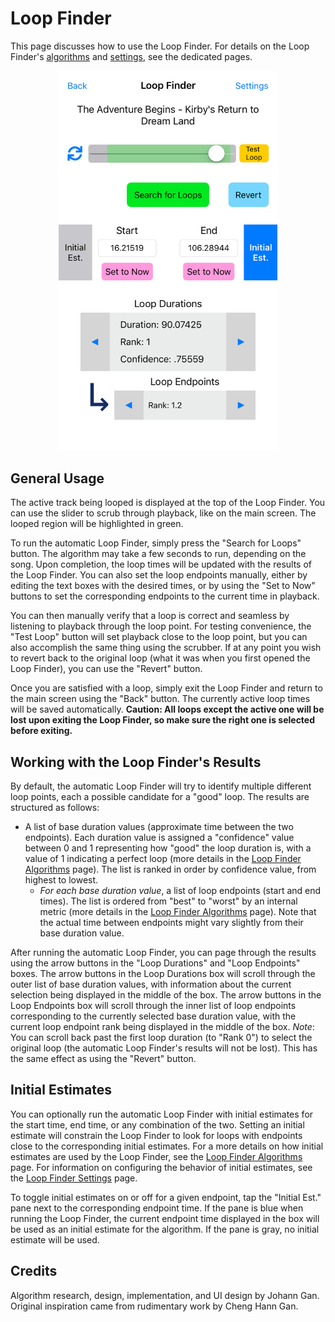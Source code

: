 # Loop Finder

This page discusses how to use the Loop Finder. For details on the Loop Finder's [algorithms](loopfinder_algorithms.md) and [settings](loopfinder_settings.md), see the dedicated pages.

<p align="center">
    <img width="350" src="../../media/loop-finder.png" title="The Loop Finder UI." alt="Loop Finder UI">
</p>

## General Usage

The active track being looped is displayed at the top of the Loop Finder. You can use the slider to scrub through playback, like on the main screen. The looped region will be highlighted in green.

To run the automatic Loop Finder, simply press the "Search for Loops" button. The algorithm may take a few seconds to run, depending on the song. Upon completion, the loop times will be updated with the results of the Loop Finder. You can also set the loop endpoints manually, either by editing the text boxes with the desired times, or by using the "Set to Now" buttons to set the corresponding endpoints to the current time in playback.

You can then manually verify that a loop is correct and seamless by listening to playback through the loop point. For testing convenience, the "Test Loop" button will set playback close to the loop point, but you can also accomplish the same thing using the scrubber. If at any point you wish to revert back to the original loop (what it was when you first opened the Loop Finder), you can use the "Revert" button.

Once you are satisfied with a loop, simply exit the Loop Finder and return to the main screen using the "Back" button. The currently active loop times will be saved automatically. **Caution: All loops except the active one will be lost upon exiting the Loop Finder, so make sure the right one is selected before exiting.**

## Working with the Loop Finder's Results

By default, the automatic Loop Finder will try to identify multiple different loop points, each a possible candidate for a "good" loop. The results are structured as follows:

- A list of base duration values (approximate time between the two endpoints). Each duration value is assigned a "confidence" value between 0 and 1 representing how "good" the loop duration is, with a value of 1 indicating a perfect loop (more details in the [Loop Finder Algorithms](loopfinder_algorithms.md) page). The list is ranked in order by confidence value, from highest to lowest.
    - *For each base duration value*, a list of loop endpoints (start and end times). The list is ordered from "best" to "worst" by an internal metric (more details in the [Loop Finder Algorithms](loopfinder_algorithms.md) page). Note that the actual time between endpoints might vary slightly from their base duration value.

After running the automatic Loop Finder, you can page through the results using the arrow buttons in the "Loop Durations" and "Loop Endpoints" boxes. The arrow buttons in the Loop Durations box will scroll through the outer list of base duration values, with information about the current selection being displayed in the middle of the box. The arrow buttons in the Loop Endpoints box will scroll through the inner list of loop endpoints corresponding to the currently selected base duration value, with the current loop endpoint rank being displayed in the middle of the box. *Note*: You can scroll back past the first loop duration (to "Rank 0") to select the original loop (the automatic Loop Finder's results will not be lost). This has the same effect as using the "Revert" button.

## Initial Estimates

You can optionally run the automatic Loop Finder with initial estimates for the start time, end time, or any combination of the two. Setting an initial estimate will constrain the Loop Finder to look for loops with endpoints close to the corresponding initial estimates. For a more details on how initial estimates are used by the Loop Finder, see the [Loop Finder Algorithms](loopfinder_algorithms.md) page. For information on configuring the behavior of initial estimates, see the [Loop Finder Settings](loopfinder_settings.md) page.

To toggle initial estimates on or off for a given endpoint, tap the "Initial Est." pane next to the corresponding endpoint time. If the pane is blue when running the Loop Finder, the current endpoint time displayed in the box will be used as an initial estimate for the algorithm. If the pane is gray, no initial estimate will be used.

## Credits

Algorithm research, design, implementation, and UI design by Johann Gan. Original inspiration came from rudimentary work by Cheng Hann Gan.